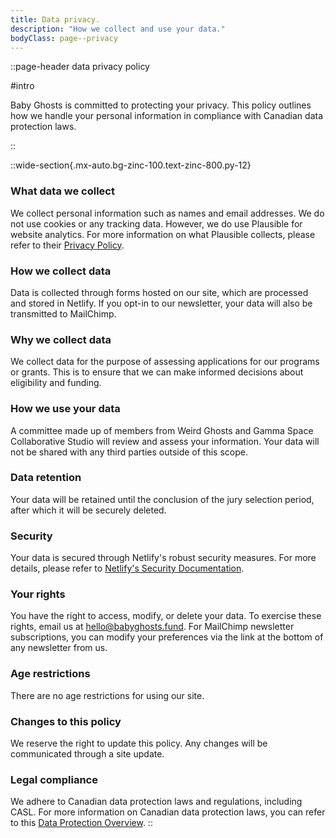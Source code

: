 ```yaml
---
title: Data privacy.
description: "How we collect and use your data."
bodyClass: page--privacy
---
```


::page-header
data privacy policy

#intro

Baby Ghosts is committed to protecting your privacy. This policy outlines how we handle your personal information in compliance with Canadian data protection laws.

::

::wide-section{.mx-auto.bg-zinc-100.text-zinc-800.py-12}


### What data we collect  
We collect personal information such as names and email addresses. We do not use cookies or any tracking data. However, we do use Plausible for website analytics. For more information on what Plausible collects, please refer to their [Privacy Policy](https://plausible.io/privacy).

### How we collect data  
Data is collected through forms hosted on our site, which are processed and stored in Netlify. If you opt-in to our newsletter, your data will also be transmitted to MailChimp.

### Why we collect data  
We collect data for the purpose of assessing applications for our programs or grants. This is to ensure that we can make informed decisions about eligibility and funding.

### How we use your data  
A committee made up of members from Weird Ghosts and Gamma Space Collaborative Studio will review and assess your information. Your data will not be shared with any third parties outside of this scope.

### Data retention  
Your data will be retained until the conclusion of the jury selection period, after which it will be securely deleted.

### Security  
Your data is secured through Netlify's robust security measures. For more details, please refer to [Netlify's Security Documentation](https://docs.netlify.com/platform/security/).

### Your rights  
You have the right to access, modify, or delete your data. To exercise these rights, email us at [hello@babyghosts.fund](mailto:hello@weirdghosts.ca). For MailChimp newsletter subscriptions, you can modify your preferences via the link at the bottom of any newsletter from us.

### Age restrictions  
There are no age restrictions for using our site.

### Changes to this policy  
We reserve the right to update this policy. Any changes will be communicated through a site update.

### Legal compliance  
We adhere to Canadian data protection laws and regulations, including CASL. For more information on Canadian data protection laws, you can refer to this [Data Protection Overview](https://www.dataguidance.com/notes/canada-data-protection-overview).
::
